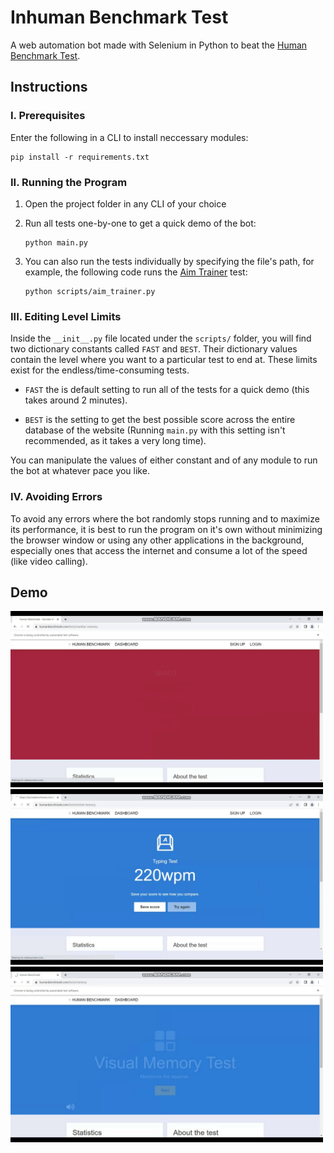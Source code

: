 # Inhuman Benchmark Test

A web automation bot made with Selenium in Python to beat the [Human Benchmark Test](https://humanbenchmark.com/).

## Instructions

### I. Prerequisites

Enter the following in a CLI to install neccessary modules:

    pip install -r requirements.txt

### II. Running the Program

1.  Open the project folder in any CLI of your choice

2.  Run all tests one-by-one to get a quick demo of the bot:

        python main.py

3.  You can also run the tests individually by specifying the file's path, for example, the following code runs the [Aim Trainer](https://humanbenchmark.com/tests/aim) test:

        python scripts/aim_trainer.py

### III. Editing Level Limits

Inside the `__init__.py` file located under the `scripts/` folder, you will find two dictionary constants called `FAST` and `BEST`. Their dictionary values contain the level where you want to a particular test to end at. These limits exist for the endless/time-consuming tests.

- `FAST` the is default setting to run all of the tests for a quick demo (this takes around 2 minutes).

- `BEST` is the setting to get the best possible score across the entire database of the website (Running `main.py` with this setting isn't recommended, as it takes a very long time).

You can manipulate the values of either constant and of any module to run the bot at whatever pace you like.

### IV. Avoiding Errors

To avoid any errors where the bot randomly stops running and to maximize its performance, it is best to run the program on it's own without minimizing the browser window or using any other applications in the background, especially ones that access the internet and consume a lot of the speed (like video calling).

## Demo

<img src="gifs/reaction-time.gif" width="500" />

<img src="gifs/verbal-memory.gif" width="500" />

<img src="gifs/visual-memory.gif" width="500" />
